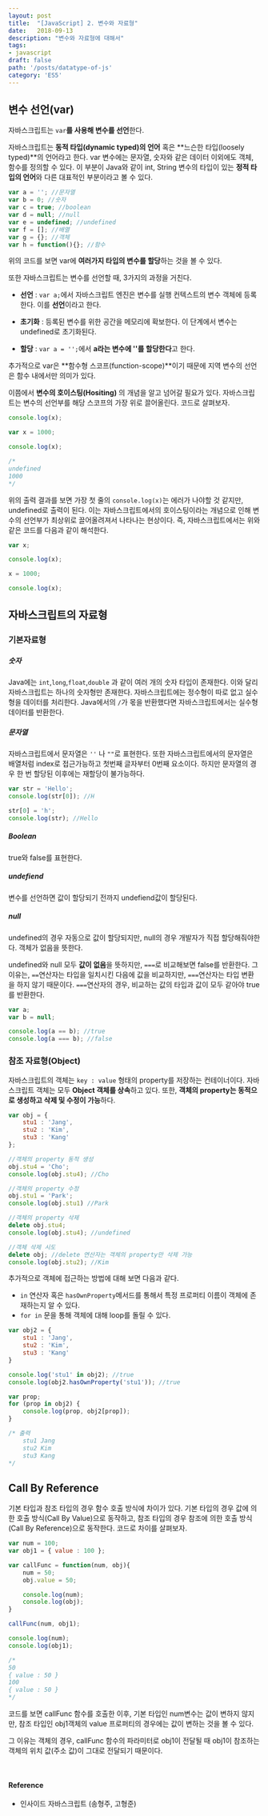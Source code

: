 ```yaml
---
layout: post
title:  "[JavaScript] 2. 변수와 자료형"
date:   2018-09-13
description: "변수와 자료형에 대해서"
tags:
- javascript
draft: false
path: '/posts/datatype-of-js'
category: 'ES5'
---
```


## 변수 선언(var)

자바스크립트는 `var`**를 사용해 변수를 선언**한다.

자바스크립트는 **동적 타입(dynamic typed)의 언어** 혹은 **느슨한 타입(loosely typed)**의 언어라고 한다.
var 변수에는 문자열, 숫자와 같은 데이터 이외에도 객체, 함수를 정의할 수 있다.
이 부분이 Java와 같이 int, String 변수의 타입이 있는 **정적 타입의 언어**와 다른 대표적인 부분이라고 볼 수 있다.

```javascript
var a = ''; //문자열
var b = 0; //숫자
var c = true; //boolean
var d = null; //null
var e = undefined; //undefined
var f = []; //배열
var g = {}; //객체
var h = function(){}; //함수
```

위의 코드를 보면 var에 **여러가지 타입의 변수를 할당**하는 것을 볼 수 있다.

또한 자바스크립트는 변수를 선언할 때, 3가지의 과정을 거친다.

* **선언** : `var a;`에서 자바스크립트 엔진은 변수를 실행 컨텍스트의 변수 객체에 등록 한다. 이를 **선언**이라고 한다.

* **초기화** : 등록된 변수를 위한 공간을 메모리에 확보한다. 이 단계에서 변수는 undefined로 초기화된다.

* **할당** : `var a = '';`에서 **a라는 변수에 ''를 할당한다**고 한다.


추가적으로 var은 **함수형 스코프(function-scope)**이기 때문에 지역 변수의 선언은 함수 내에서만 의미가 있다.

이쯤에서 **변수의 호이스팅(Hositing)** 의 개념을 알고 넘어갈 필요가 있다.
자바스크립트는 변수의 선언부를 해당 스코프의 가장 위로 끌어올린다.
코드로 살펴보자.

```javascript
console.log(x);

var x = 1000;

console.log(x);

/*
undefined
1000
*/
```
위의 출력 결과를 보면 가장 첫 줄의 `console.log(x)`는 에러가 나야할 것 같지만, undefined로 출력이 된다.
이는 자바스크립트에서의 호이스팅이라는 개념으로 인해 변수의 선언부가 최상위로 끌어올려져서 나타나는 현상이다.
즉, 자바스크립트에서는 위와 같은 코드를 다음과 같이 해석한다.

```javascript
var x;

console.log(x);

x = 1000;

console.log(x);

```



## 자바스크립트의 자료형

### 기본자료형

##### 숫자
Java에는 `int`,`long`,`float`,`double` 과 같이 여러 개의 숫자 타입이 존재한다. 이와 달리 자바스크립트는 하나의 숫자형만 존재한다.
자바스크립트에는 정수형이 따로 없고 실수형을 데이터를 처리한다.
Java에서의 `/`가 몫을 반환했다면 자바스크립트에서는 실수형 데이터를 반환한다.

##### 문자열
자바스크립트에서 문자열은 `''` 나 `""`로 표현한다.
또한 자바스크립트에서의 문자열은 배열처럼 index로 접근가능하고 첫번째 글자부터 0번째 요소이다.
하지만 문자열의 경우 한 번 할당된 이후에는 재할당이 불가능하다.
```javascript
var str = 'Hello';
console.log(str[0]); //H

str[0] = 'h';
console.log(str); //Hello
```

##### Boolean
true와 false를 표현한다.

##### undefiend
변수를 선언하면 값이 할당되기 전까지 undefiend값이 할당된다.

##### null
undefined의 경우 자동으로 값이 할당되지만, null의 경우 개발자가 직접 할당해줘야한다.
객체가 없음을 뜻한다.

undefined와 null 모두 **값이 없음**을 뜻하지만, `===`로 비교해보면 false를 반환한다.
그 이유는, `==`연산자는 타입을 일치시킨 다음에 값을 비교하지만, `===`연산자는 타입 변환을 하지 않기 때문이다.
`===`연산자의 경우, 비교하는 값의 타입과 값이 모두 같아야 true를 반환한다.

```javascript
var a;
var b = null;

console.log(a == b); //true
console.log(a === b); //false
```


### 참조 자료형(Object)

자바스크립트의 객체는 `key : value` 형태의 property를 저장하는 컨테이너이다.
자바스크립트 객체는 모두 **Object 객체를 상속**하고 있다.
또한, **객체의 property는 동적으로 생성하고 삭제 및 수정이 가능**하다.

```javascript
var obj = {
    stu1 : 'Jang',
    stu2 : 'Kim',
    stu3 : 'Kang'
};

//객체의 property 동적 생성
obj.stu4 = 'Cho';
console.log(obj.stu4); //Cho

//객체의 property 수정
obj.stu1 = 'Park';
console.log(obj.stu1) //Park

//객체의 property 삭제
delete obj.stu4;
console.log(obj.stu4); //undefined

//객체 삭제 시도
delete obj; //delete 연산자는 객체의 property만 삭제 가능
console.log(obj.stu2); //Kim

```


추가적으로 객체에 접근하는 방법에 대해 보면 다음과 같다.

* `in` 연산자 혹은 `hasOwnProperty`메서드를 통해서 특정 프로퍼티 이름이 객체에 존재하는지 알 수 있다.
* `for in` 문을 통해 객체에 대해 loop를 돌릴 수 있다.

```javascript
var obj2 = {
	stu1 : 'Jang',
    stu2 : 'Kim',
    stu3 : 'Kang'
}

console.log('stu1' in obj2); //true
console.log(obj2.hasOwnProperty('stu1')); //true

var prop;
for (prop in obj2) {
	console.log(prop, obj2[prop]);
}

/* 출력
    stu1 Jang
    stu2 Kim
    stu3 Kang
*/
```


## Call By Reference



기본 타입과 참조 타입의 경우 함수 호출 방식에 차이가 있다.
기본 타입의 경우 값에 의한 호출 방식(Call By Value)으로 동작하고, 참조 타입의 경우 참조에 의한 호출 방식(Call By Reference)으로 동작한다.
코드로 차이를 살펴보자.

```javascript
var num = 100;
var obj1 = { value : 100 };

var callFunc = function(num, obj){
    num = 50;
    obj.value = 50;

    console.log(num);
    console.log(obj);
}

callFunc(num, obj1);

console.log(num);
console.log(obj1);

/*
50
{ value : 50 }
100
{ value : 50 }
*/
```
코드를 보면 callFunc 함수를 호출한 이후, 기본 타입인 num변수는 값이 변하지 않지만, 참조 타입인 obj1객체의 value 프로퍼티의 경우에는 값이 변하는 것을 볼 수 있다.

그 이유는 객체의 경우, callFunc 함수의 파라미터로 obj1이 전달될 때 obj1이 참조하는 객체의 위치 값(주소 값)이 그대로 전달되기 때문이다.

<br/>


#### Reference
- 인사이드 자바스크립트 (송형주, 고형준)

